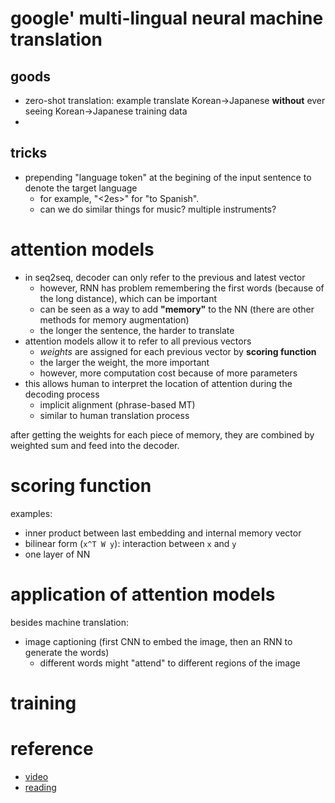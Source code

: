 # google' multi-lingual neural machine  translation


## goods

- zero-shot translation: example translate Korean->Japanese **without** ever seeing Korean->Japanese training data
- 


## tricks

- prepending "language token" at the begining of the input sentence to denote the target language
  - for example, "<2es>" for "to Spanish".
  - can we do similar things for music? multiple instruments?


# attention models

- in seq2seq, decoder can only refer to the previous and latest vector
  - however, RNN has problem remembering the first words (because of the long distance), which can be important
  - can be seen as a way to add **"memory"** to the NN (there are other methods for memory augmentation)
  - the longer the sentence, the harder to translate
- attention models allow it to refer to all previous vectors
   - *weights* are assigned for each previous vector by **scoring function**
   - the larger the weight, the more important
   - however, more computation cost because of more parameters
- this allows human to interpret the location of attention during the decoding process
  - implicit alignment (phrase-based MT)
  - similar to human translation process

after getting the weights for each piece of memory, they are combined by weighted sum and feed into the decoder. 


# scoring function

examples:

- inner	product between last embedding and internal memory vector
- bilinear form (`x^T W y`): interaction between `x` and `y`
- one layer of NN


# application of attention models

besides machine translation:

- image captioning (first CNN to embed the image, then an RNN to generate the words)
  - different words might "attend" to different regions of the image

# training


# reference

- [video](https://www.youtube.com/watch?v=IxQtK2SjWWM)
- [reading](http://www.wildml.com/2016/01/attention-and-memory-in-deep-learning-and-nlp/)